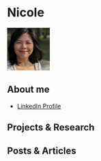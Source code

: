 # Nicole

<img src="26Sept2023.JPG" width="100" height="100">

## About me
* [LinkedIn Profile](https://www.linkedin.com/in/nicoleteoh/)

## Projects & Research


## Posts & Articles
